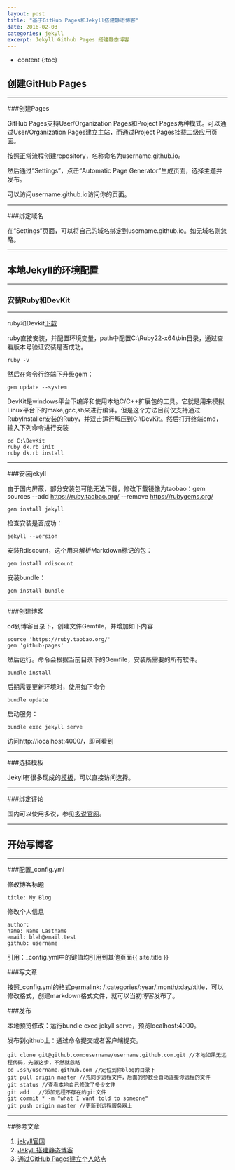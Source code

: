 ```yaml
---
layout: post
title: "基于GitHub Pages和Jekyll搭建静态博客"
date: 2016-02-03
categories: jekyll
excerpt: Jekyll Github Pages 搭建静态博客
---
```


* content
{:toc}

## 创建GitHub Pages

---

###创建Pages


GitHub Pages支持User/Organization Pages和Project Pages两种模式。可以通过User/Organization Pages建立主站，而通过Project Pages挂载二级应用页面。

按照正常流程创建repository，名称命名为username.github.io。

然后通过“Settings”，点击“Automatic Page Generator”生成页面，选择主题并发布。

可以访问username.github.io访问你的页面。

---

###绑定域名

在“Settings”页面，可以将自己的域名绑定到username.github.io。如无域名则忽略。

---

## 本地Jekyll的环境配置

---

### 安装Ruby和DevKit

---

ruby和Devkit[下载](http://rubyinstaller.org/downloads/)

ruby直接安装，并配置环境变量，path中配置C:\Ruby22-x64\bin目录，通过查看版本号验证安装是否成功。

	ruby -v

然后在命令行终端下升级gem：

	gem update --system


DevKit是windows平台下编译和使用本地C/C++扩展包的工具。它就是用来模拟Linux平台下的make,gcc,sh来进行编译。但是这个方法目前仅支持通过RubyInstaller安装的Ruby，并双击运行解压到C:\DevKit。然后打开终端cmd，输入下列命令进行安装

	cd C:\DevKit
	ruby dk.rb init
	ruby dk.rb install


---

###安装jekyll

由于国内屏蔽，部分安装包可能无法下载，修改下载镜像为taobao：gem sources --add https://ruby.taobao.org/ --remove https://rubygems.org/

	gem install jekyll

检查安装是否成功：

	jekyll --version


安装Rdiscount，这个用来解析Markdown标记的包：

	gem install rdiscount

安装bundle：

	gem install bundle

---

###创建博客

cd到博客目录下，创建文件Gemfile，并增加如下内容

	source 'https://ruby.taobao.org/'
	gem 'github-pages'

然后运行。命令会根据当前目录下的Gemfile，安装所需要的所有软件。

	bundle install

后期需要更新环境时，使用如下命令

	bundle update

启动服务：

	bundle exec jekyll serve

访问http://localhost:4000/，即可看到

---

###选择模板

Jekyll有很多现成的[模板](http://jekyllthemes.org/)，可以直接访问选择。

---

###绑定评论

国内可以使用多说，参见[多说官网](http://duoshuo.com/)。

---

## 开始写博客

---

###配置_config.yml

修改博客标题

	title: My Blog

修改个人信息

    author:
    name: Name Lastname
    email: blah@email.test
    github: username

引用：_config.yml中的键值均引用到其他页面{{ site.title }}

###写文章

按照_config.yml的格式permalink: /:categories/:year/:month/:day/:title，可以修改格式，创建markdown格式文件，就可以当初博客发布了。

###发布

本地预览修改：运行bundle exec jekyll serve，预览localhost:4000。

发布到github上：通过命令提交或者客户端提交。

    git clone git@github.com:username/username.github.com.git //本地如果无远程代码，先做这步，不然就忽略
    cd .ssh/username.github.com //定位到你blog的目录下
    git pull origin master //先同步远程文件，后面的参数会自动连接你远程的文件
    git status //查看本地自己修改了多少文件
    git add . //添加远程不存在的git文件
    git commit * -m "what I want told to someone"
    git push origin master //更新到远程服务器上

---

##参考文章
1. [jekyll官网](http://jekyllrb.com/)
2. [Jekyll 搭建静态博客](http://gaohaoyang.github.io/2015/02/15/create-my-blog-with-jekyll/)
3. [通过GitHub Pages建立个人站点](http://www.cnblogs.com/purediy/archive/2013/03/07/2948892.html)
